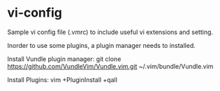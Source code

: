 # vi-config

Sample vi config file (.vmrc) to include useful vi extensions and setting.

Inorder to use some plugins, a plugin manager needs to installed.

Install Vundle plugin manager: git clone https://github.com/VundleVim/Vundle.vim.git ~/.vim/bundle/Vundle.vim

Install Plugins: vim +PluginInstall +qall
